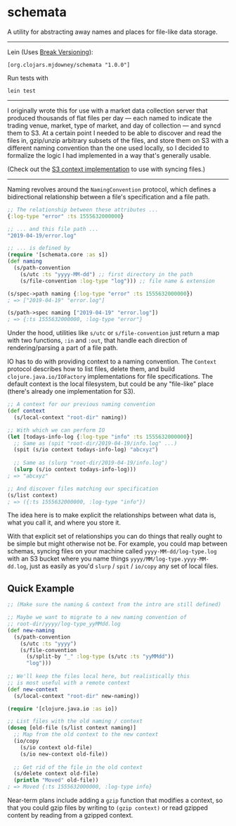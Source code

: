 # schemata

A utility for abstracting away names and places for file-like data storage.

---

Lein (Uses [Break Versioning](https://github.com/ptaoussanis/encore/blob/master/BREAK-VERSIONING.md)):
```
[org.clojars.mjdowney/schemata "1.0.0"]
```

Run tests with
```
lein test
```

---

I originally wrote this for use with a market data collection server that 
produced thousands of flat files per day — each named to indicate the trading 
venue, market, type of market, and day of collection — and syncd them to S3. At 
a certain point I needed to be able to discover and read the files in, gzip/unzip 
arbitrary subsets of the files, and store them on S3 with a different naming 
convention than the one used locally, so I decided to formalize the logic I had
implemented in a way that's generally usable.

(Check out the [S3 context implementation](https://github.com/matthewdowney/schemata-s3) 
to use with syncing files.)

---

Naming revolves around the `NamingConvention` protocol, which defines a
bidirectional relationship between a file's specification and a file path.

```clojure
;; The relationship between these attributes ...
{:log-type "error" :ts 1555632000000}

;; ... and this file path ...
"2019-04-19/error.log"

;; ... is defined by
(require '[schemata.core :as s])
(def naming
  (s/path-convention
    (s/utc :ts "yyyy-MM-dd") ;; first directory in the path
    (s/file-convention :log-type "log"))) ;; file name & extension

(s/spec->path naming {:log-type "error" :ts 1555632000000})
; => ["2019-04-19" "error.log"]

(s/path->spec naming ["2019-04-19" "error.log"])
; => {:ts 1555632000000, :log-type "error"}
```

Under the hood, utilities like `s/utc` or `s/file-convention` just return a map 
with two functions, `:in` and `:out`, that handle each direction of rendering/parsing
a part of a file path.

IO has to do with providing context to a naming convention. The `Context`
protocol describes how to list files, delete them, and build `clojure.java.io/IOFactory`
implementations for file specifications. The default context is the local
filesystem, but could be any "file-like" place (there's already one 
implementation for S3).

```clojure
;; A context for our previous naming convention
(def context 
  (s/local-context "root-dir" naming))

;; With which we can perform IO
(let [todays-info-log {:log-type "info" :ts 1555632000000}]
  ;; Same as (spit "root-dir/2019-04-19/info.log" ...)
  (spit (s/io context todays-info-log) "abcxyz")
  
  ;; Same as (slurp "root-dir/2019-04-19/info.log")
  (slurp (s/io context todays-info-log)))
; => "abcxyz"

;; And discover files matching our specification
(s/list context)
; => ({:ts 1555632000000, :log-type "info"})
```

The idea here is to make explicit the relationships between what data is,
what you call it, and where you store it. 

With that explicit set of relationships you can do things that really ought to 
be simple but might otherwise not be. For example, you could map between schemas, 
syncing files on your machine called `yyyy-MM-dd/log-type.log` with an S3 bucket 
where you name things `yyyy/MM/log-type.yyyy-MM-dd.log`, just as easily as you'd 
`slurp` / `spit` / `io/copy` any set of local files.

## Quick Example

```clojure 
;; (Make sure the naming & context from the intro are still defined)

;; Maybe we want to migrate to a new naming convention of
;; root-dir/yyyy/log-type_yyMMdd.log
(def new-naming
  (s/path-convention
    (s/utc :ts "yyyy")
    (s/file-convention
      (s/split-by "_" :log-type (s/utc :ts "yyMMdd"))
      "log")))
      
;; We'll keep the files local here, but realistically this 
;; is most useful with a remote context 
(def new-context 
  (s/local-context "root-dir" new-naming))

(require '[clojure.java.io :as io])

;; List files with the old naming / context
(doseq [old-file (s/list context naming)]
  ;; Map from the old context to the new context
  (io/copy 
    (s/io context old-file) 
    (s/io new-context old-file))
    
  ;; Get rid of the file in the old context
  (s/delete context old-file)
  (println "Moved" old-file))
; => Moved {:ts 1555632000000, :log-type info}
```

Near-term plans include adding a `gzip` function that modifies a context,
so that you could gzip files by writing to `(gzip context)` or read 
gzipped content by reading from a gzipped context.
